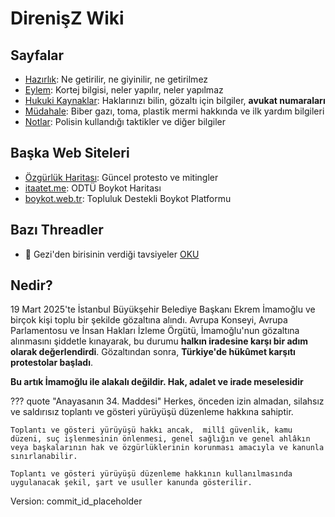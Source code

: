 # DirenişZ Wiki

## Sayfalar

<!-- port 8000 preview -->

- [Hazırlık](./hazırlık.md): Ne getirilir, ne giyinilir, ne getirilmez
- [Eylem](./eylem.md): Kortej bilgisi, neler yapılır, neler yapılmaz
- [Hukuki Kaynaklar](./hukuk.md): Haklarınızı bilin, gözaltı için bilgiler, **avukat numaraları**
- [Müdahale](./mudahale.md): Biber gazı, toma, plastik mermi hakkında ve ilk yardım bilgileri
- [Notlar](./notlar.md): Polisin kullandığı taktikler ve diğer bilgiler

## Başka Web Siteleri

- [Özgürlük Haritası](https://ozgurluk-haritasi.netlify.app): Güncel protesto ve mitingler
- [itaatet.me](https://itaatet.me/): ODTÜ Boykot Haritası
- [boykot.web.tr](https://boykot.web.tr): Topluluk Destekli Boykot Platformu

## Bazı Threadler

- 🧵 Gezi'den birisinin verdiği tavsiyeler [OKU](https://x.com/binnazreturns/status/1904073030717800936)

## Nedir?

19 Mart 2025'te İstanbul Büyükşehir Belediye Başkanı Ekrem İmamoğlu ve birçok kişi toplu bir şekilde gözaltına alındı. Avrupa Konseyi, Avrupa Parlamentosu ve İnsan Hakları İzleme Örgütü, İmamoğlu'nun gözaltına alınmasını şiddetle kınayarak, bu durumu **halkın iradesine karşı bir adım olarak değerlendirdi**. Gözaltından sonra, **Türkiye'de hükûmet karşıtı protestolar başladı**.

**Bu artık İmamoğlu ile alakalı değildir. Hak, adalet ve irade meselesidir**

??? quote "Anayasanın 34. Maddesi"
Herkes, önceden izin almadan, silahsız ve saldırısız toplantı ve gösteri yürüyüşü düzenleme hakkına sahiptir.

    Toplantı ve gösteri yürüyüşü hakkı ancak,  millî güvenlik, kamu düzeni, suç işlenmesinin önlenmesi, genel sağlığın ve genel ahlâkın veya başkalarının hak ve özgürlüklerinin korunması amacıyla ve kanunla sınırlanabilir.

    Toplantı ve gösteri yürüyüşü düzenleme hakkının kullanılmasında uygulanacak şekil, şart ve usuller kanunda gösterilir.

Version: commit_id_placeholder
